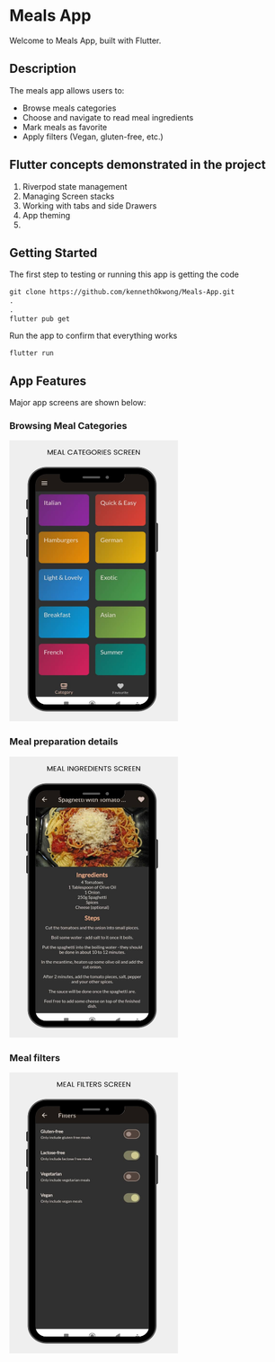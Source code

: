 # Meals App

Welcome to Meals App, built with Flutter.

## Description
The meals app allows users to:
- Browse meals categories
- Choose and navigate to read meal ingredients
- Mark meals as favorite
- Apply filters (Vegan, gluten-free, etc.)

## Flutter concepts demonstrated in the project
1. Riverpod state management
2. Managing Screen stacks
3. Working with tabs and side Drawers
4. App theming
5. 
## Getting Started
The first step to testing or running this app is getting the code

    git clone https://github.com/kennethOkwong/Meals-App.git
    .
    .
    flutter pub get

Run the app to confirm that everything works
    
    flutter run

## App Features
Major app screens are shown below:

### Browsing Meal Categories
<img src="./readMe_screenshots/categories.png" width="300" height="500">

### Meal preparation details
<img src="./readMe_screenshots/mealdetails.png" width="300" height="500">

### Meal filters
<img src="./readMe_screenshots/filters.png" width="300" height="500">

